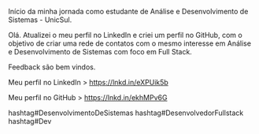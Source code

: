 Início da minha jornada como estudante de Análise e Desenvolvimento de Sistemas - UnicSul.

Olá. Atualizei o meu perfil no LinkedIn e criei um perfil no GitHub, com o objetivo de criar uma rede de contatos com o mesmo interesse em Análise e Desenvolvimento de Sistemas com foco em Full Stack.

Feedback são bem vindos.

Meu perfil no LinkedIn > https://lnkd.in/eXPUik5b

Meu perfil no GitHub > https://lnkd.in/ekhMPv6G

hashtag#DesenvolvimentoDeSistemas hashtag#DesenvolvedorFullstack hashtag#Dev
